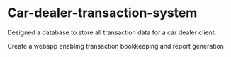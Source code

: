 # Car-dealer-transaction-system

Designed a database to store all transaction data for a car dealer client. 

Create a webapp enabling transaction bookkeeping and report generation